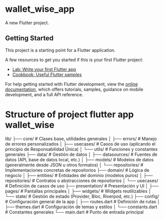# wallet_wise_app

A new Flutter project.

## Getting Started

This project is a starting point for a Flutter application.

A few resources to get you started if this is your first Flutter project:

- [Lab: Write your first Flutter app](https://docs.flutter.dev/get-started/codelab)
- [Cookbook: Useful Flutter samples](https://docs.flutter.dev/cookbook)

For help getting started with Flutter development, view the
[online documentation](https://docs.flutter.dev/), which offers tutorials,
samples, guidance on mobile development, and a full API reference.

# Structure of project flutter app wallet_wise

lib/
├── core/ # Clases base, utilidades generales
│ ├── errors/ # Manejo de errores personalizados
│ ├── usecases/ # Casos de uso (aplicando el principio de Responsabilidad Única)
│ └── utils/ # Funciones y constantes generales
├── data/ # Gestión de datos
│ ├── datasources/ # Fuentes de datos (API, base de datos local, etc.)
│ ├── models/ # Modelos de datos (generalmente desde JSON u otros formatos)
│ └── repositories/ # Implementaciones concretas de repositorios
├── domain/ # Lógica de negocio
│ ├── entities/ # Entidades del dominio (modelos puros)
│ ├── repositories/ # Contratos o abstracciones de repositorios
│ └── usecases/ # Definición de casos de uso
├── presentation/ # Presentación y UI
│ ├── pages/ # Pantallas principales
│ ├── widgets/ # Widgets reutilizables
│ └── state/ # Gestión de estado (Provider, Bloc, Riverpod, etc.)
├── config/ # Configuración general de la app
│ ├── routes.dart # Definición de rutas
│ ├── themes.dart # Configuración de temas y estilos
│ └── constants.dart # Constantes generales
└── main.dart # Punto de entrada principal
